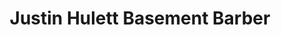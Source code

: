 ---
title: "Justin Hulett Basement Barber"
url: /cardigan-aberteifi/justin-hulett-basement-barber/
shop: hairdresser
---